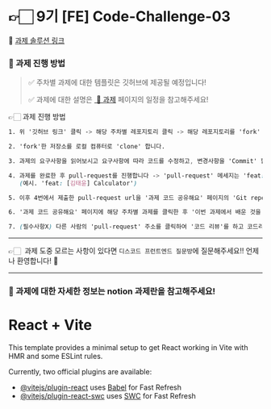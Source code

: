 # 👉🏻 9기 [FE] Code-Challenge-03

🤫 [과제 솔루션 링크](https://github.com/Cllaude99/Cotato-9th-FE-Networking-Solution/tree/main/week3)

### 🎲 과제 진행 방법

> ✅ 주차별 과제에 대한 템플릿은 깃허브에 제공될 예정입니다!
>
> ✅ 과제에 대한 설명은 [ 💪 과제](https://www.notion.so/482072168f7f431d9e596fc33eb46644?pvs=21) 페이지의 일정을 참고해주세요!

👉🏻 과제 진행 방법

```css
1. 위 '깃허브 링크' 클릭 -> 해당 주차별 레포지토리 클릭 -> 해당 레포지토리를 'fork' 해서 본인의 리포지토리로 가져옵니다

2. 'fork'한 저장소를 로컬 컴퓨터로 'clone' 합니다.

3. 과제의 요구사항을 읽어보시고 요구사항에 따라 코드를 수정하고, 변경사항을 'Commit' 합니다.

4. 과제를 완료한 후 pull-request를 진행합니다 -> 'pull-request' 메세지는 'feat: [본인이름] 과제명' 으로 통일하겠습니다
   (예시. 'feat: [김태윤] Calculator')

5. 이후 4번에서 제출한 pull-request url을 '과제 코드 공유해요' 페이지의 'Git repo URL' 에 입력합니다.

6. '과제 코드 공유해요' 페이지에 해당 주차별 과제를 클릭한 후 '이번 과제에서 배운 것을 공유해봐요!' 부분에 해당 과제를 통해 배운점이나 추가로 공유하고 싶은 정보를 입력합니다.

7. (필수사항X) 다른 사람의 'pull-request' 주소를 클릭하여 '코드 리뷰'를 하고 코드리뷰를 완료하면 코드 리뷰 칸에 이름을 남깁니다! (다른 분의 코드를 통해 몰랐던 것을 배워봐요!)
```

---

👉🏻  과제 도중 모르는 사항이 있다면 `디스코드 프런트엔드 질문방`에 질문해주세요!! 언제나 환영합니다! 🤗

---

### 🎲 과제에 대한 자세한 정보는 notion 과제란을 참고해주세요!

# React + Vite

This template provides a minimal setup to get React working in Vite with HMR and some ESLint rules.

Currently, two official plugins are available:

- [@vitejs/plugin-react](https://github.com/vitejs/vite-plugin-react/blob/main/packages/plugin-react/README.md) uses [Babel](https://babeljs.io/) for Fast Refresh
- [@vitejs/plugin-react-swc](https://github.com/vitejs/vite-plugin-react-swc) uses [SWC](https://swc.rs/) for Fast Refresh
